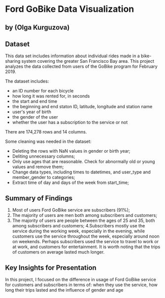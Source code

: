 # Ford GoBike Data Visualization

## by (Olga Kurguzova)


## Dataset

This data set includes information about individual rides made in a bike-sharing system covering the greater San Francisco Bay area. This project analyzes the data collected from users of the GoBike program for February 2019.

The dataset includes:

- an ID number for each bicycle
- how long it was rented for, in seconds
- the start and end time
- the beginning and end staton ID, latitude, longitude and station name
- user's year of birth
- the gender of the user
- whether the user has a subscription to the service or not

There are 174,278 rows and 14 columns.

Some cleaning was needed in the dataset:

- Deleting the rows with NaN values in gender or birth year;
- Deliting unnecessary columns;
- Only use ages that are reasonable. Check for abnormally old or young values and remove them;
- Change data types, including times to datetimes, and user_type and member_gender to categories;
- Extract time of day and days of the week from start_time;

## Summary of Findings

1. Most of users Ford GoBike service are subscribers (91%);
2. The majority of users are men both among subscribers and customers;
3. The majority of users are people between the ages of 25 and 35, both among subscribers and customers;
4.Subscribers mostly use the service during the working week, especially in the evening, while customers use the service throughout the week, especially around noon on weekends. Perhaps subscribers used the service to travel to work or at work, and customers for entertainment. It is worth noting that the trips of customers on average lasted much longer.


## Key Insights for Presentation

In this project, I focused on the difference in usage of Ford GoBike service for customers and subscribers in terms of: when they use the service, how long their trips lasted and the influence of gender and age    